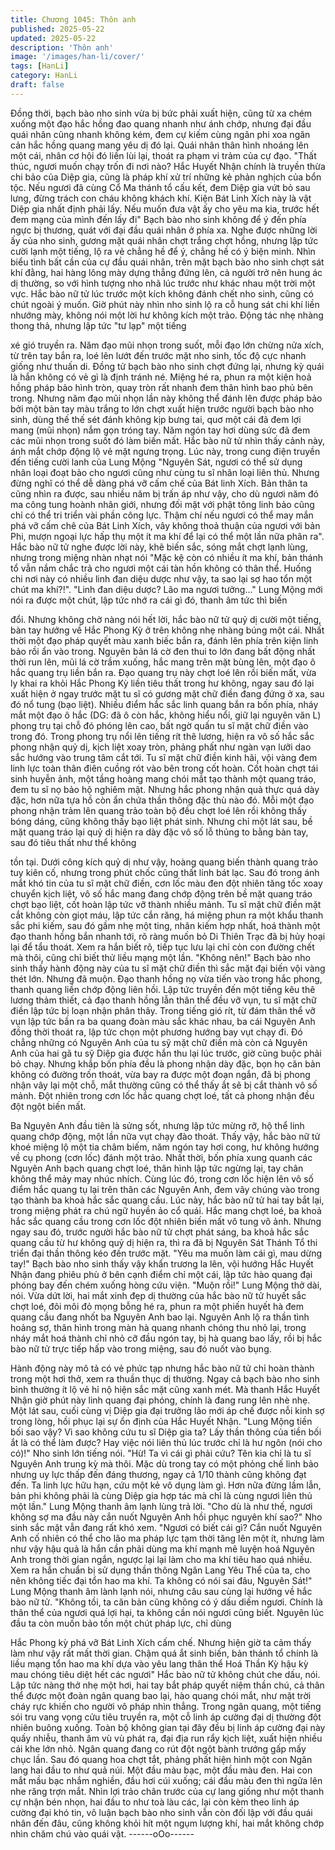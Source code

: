 ```yaml
---
title: Chương 1045: Thôn anh
published: 2025-05-22
updated: 2025-05-22
description: 'Thôn anh'
image: '/images/han-li/cover/'
tags: [HanLi]
category: HanLi
draft: false
---
```


Đồng thời, bạch bào nho sinh vừa bị bức phải xuất hiện, cũng từ
xa chém xuống một đạo hắc hồng đao quang nhanh như ánh
chớp, nhưng đại đầu quái nhân cũng nhanh không kém, đem cự
kiếm cùng ngân phi xoa ngăn cản hắc hồng quang mang yêu dị
đó lại.
Quái nhân thân hình nhoáng lên một cái, nhân cơ hội đó liền lùi
lại, thoát ra phạm vi trảm của cự đạo.
"Thất thúc, ngươi muốn chạy trốn đi nơi nào? Hắc Huyết Nhận
chính là truyền thừa chi bảo của Diệp gia, cũng là pháp khí xử trí
những kẻ phản nghịch của bổn tộc. Nếu ngươi đã cùng Cổ Ma
thánh tổ cấu kết, đem Diệp gia vứt bỏ sau lưng, đừng trách con
cháu không khách khí. Kiện Bát Linh Xích này là vật Diệp gia nhất
định phải lấy. Nếu muốn đưa vật ấy cho yêu ma kia, trước hết
đem mạng của mình đến lấy đi" Bạch bào nho sinh không để ý
đến phía ngực bị thương, quát với đại đầu quái nhân ở phía xa.
Nghe được những lời ấy của nho sinh, gương mặt quái nhân chợt
trắng chợt hồng, nhưng lập tức cười lạnh một tiếng, lộ ra vẻ
chẳng hề để ý, chẳng hề có ý biện minh.
Nhìn biểu tình bất cần của cự đầu quái nhân, trên mặt bạch bào
nho sinh chợt sát khí đằng, hai hàng lông mày dựng thẳng đứng
lên, cả người trở nên hung ác dị thường, so với hình tượng nho
nhã lúc trước như khác nhau một trời một vực.
Hắc bào nữ tử lúc trước một kích không đánh chết nho sinh, cũng
có chút ngoài ý muốn. Giờ phút này nhìn nho sinh lộ ra cỗ hung
sát chi khí liền nhướng mày, không nói một lời hư không kích một
trảo.
Động tác nhẹ nhàng thong thả, nhưng lập tức "tư lạp" một tiếng

xé gió truyền ra.
Năm đạo mũi nhọn trong suốt, mỗi đạo lớn chừng nửa xích, từ
trên tay bắn ra, loé lên lướt đến trước mặt nho sinh, tốc độ cực
nhanh giống như thuấn di.
Đồng tử bạch bào nho sinh chợt đứng lại, nhưng kỳ quái là hắn
không có vẻ gì là định tránh né. Miệng hé ra, phun ra một kiện
hoả hồng pháp bảo hình tròn, quay tròn rất nhanh đem thân hình
bao phủ bên trong.
Nhưng năm đạo mũi nhọn lần này không thể đánh lên được pháp
bảo bởi một bàn tay màu trắng to lớn chợt xuất hiện trước người
bạch bào nho sinh, dùng thế thế sét đánh không kịp bưng tai, quơ
một cái đã đem lợi mang (mũi nhọn) nắm gọn tróng tay. Năm
ngón tay hơi dùng sức đã đem các mũi nhọn trong suốt đó làm
biến mất.
Hắc bào nữ tử nhìn thấy cảnh này, ánh mắt chớp động lộ vẻ mặt
ngưng trọng.
Lúc này, trong cung điện truyền đến tiếng cười lanh của Lung
Mộng "Nguyên Sát, ngươi có thể sử dụng nhân loại đoạt bảo cho
ngươi cũng như cùng tu sĩ nhân loại liên thủ. Nhưng đừng nghĩ có
thể dễ dàng phá vỡ cấm chế của Bát linh Xích. Bản thân ta cũng
nhìn ra được, sau nhiều năm bị trấn áp như vậy, cho dù ngươi
năm đó ma công tung hoành nhân giới, nhưng đối mặt với phật
tông linh bảo cũng chỉ có thể tri triển vài phần công lực. Thậm chí
nếu ngươi có thể may mắn phá vỡ cấm chê của Bát Linh Xích,
vây không thoả thuận của ngươi với bản Phi, mượn ngoại lực hấp
thụ một ít ma khí để lại có thể một lần nữa phân ra".
Hắc bào nữ tử nghe được lời này, khẽ biến sắc, sóng mắt chợt
lạnh lùng, nhưng trong miệng nhàn nhạt nói "Mặc kệ còn có nhiều
ít ma khí, bản thánh tổ vẫn nắm chắc trả cho ngươi một cái tàn
hồn không có thân thể. Huống chi nơi này có nhiều linh đan diệu
dược như vậy, ta sao lại sợ hao tổn một chút ma khí?!".
"Linh đan diệu dược? Lão ma ngươi tưởng…" Lung Mộng mới nói
ra được một chút, lập tức nhớ ra cái gì đó, thanh âm tức thì biến

đổi.
Nhưng không chờ nàng nói hết lời, hắc bào nữ tử quỷ dị cười một
tiếng, bàn tay hướng về Hắc Phong Kỳ ở trên không nhẹ nhàng
búng một cái.
Nhất thời một đạo pháp quyết màu xanh biếc bắn ra, đánh lên
phía trên kiện linh bảo rồi ẩn vào trong.
Nguyên bản lá cờ đen thui to lớn đang bất động nhất thời run lên,
mũi lá cờ trầm xuống, hắc mang trên mặt bùng lên, một đạo ô hắc
quang trụ liền bắn ra.
Đạo quang trụ này chợt loé lên rồi biến mất, vừa ly khai ra khỏi
Hắc Phong Kỳ liền tiêu thất trong hư không, ngay sau đó lại xuất
hiện ở ngay trước mặt tu sĩ có gương mặt chữ điền đang đứng ở
xa, sau đó nổ tung (bạo liệt).
Nhiều điểm hắc sắc linh quang bắn ra bốn phía, nháy mắt một
đạo ô hắc (DG: đã ô còn hắc, không hiểu nổi, giữ lại nguyên văn
L) phong trụ tại chỗ đó phóng lên cao, bất ngờ quấn tu sĩ mặt chữ
điền vào trong đó.
Trong phong trụ nổi lên tiếng rít thê lương, hiện ra vô số hắc sắc
phong nhận quỷ dị, kịch liệt xoay tròn, phảng phất như ngàn vạn
lưỡi dao sắc hướng vào trung tâm cắt tới.
Tu sĩ mặt chữ điền kinh hãi, vội vàng đem linh lực toàn thân điên
cuồng rót vào bên trong cốt hoàn.
Cốt hoàn chợt tái sinh huyễn ảnh, một tầng hoàng mang chói mắt
tạo thành một quang tráo, đem tu sĩ nọ bảo hộ nghiêm mật.
Nhưng hắc phong nhận quả thực quá dày đặc, hơn nữa tựa hồ
còn ẩn chứa thần thông đặc thù nào đó. Mỗi một đạo phong nhận
trảm lên quang trảo toàn bộ đều chợt loé lên rồi không thấy bóng
dáng, cũng không thấy bạo liệt phát sinh.
Nhưng chỉ một lát sau, bề mặt quang tráo lại quỷ dị hiện ra dày
đặc vô số lỗ thủng to bằng bàn tay, sau đó tiêu thất như thể không

tồn tại.
Dưới công kích quỷ dị như vậy, hoàng quang biến thành quang
trảo tuy kiên cố, nhưng trong phút chốc cũng thất linh bát lạc. Sau
đó trong ánh mắt khó tin của tu sĩ mặt chữ điền, cơn lốc màu đen
đột nhiên tăng tốc xoay chuyển kịch liệt, vô số hắc mang đang
chớp động trên bề mặt quang tráo chợt bạo liệt, cốt hoàn lập tức
vỡ thành nhiều mảnh.
Tu sĩ mặt chữ điền mặt cắt không còn giọt máu, lập tức cắn răng,
há miệng phun ra một khẩu thanh sắc phi kiếm, sau đó gầm nhẹ
một ting, nhân kiếm hợp nhất, hoá thành một đạo thanh hồng bắn
nhanh tới, rõ ràng muốn bỏ Di Thiên Trạc đã bị hủy hoại lại để tẩu
thoát. Xem ra hắn biết rõ, tiếp tục lưu lại chỉ còn con đường chết
mà thôi, cũng chỉ biết thử liều mạng một lần.
"Không nên!" Bạch bào nho sinh thấy hành động này của tu sĩ
mặt chữ điền thì sắc mặt đại biến vội vàng thét lớn.
Nhưng đã muộn.
Đạo thanh hồng nọ vừa tiến vào trong hắc phong, thanh quang
liền chớp động liên hồi. Lập tức truyền đến một tiếng kêu thê
lương thảm thiết, cả đạo thanh hồng lẫn thân thể đều vỡ vụn, tu
sĩ mặt chữ điền lập tức bị loạn nhận phân thây.
Trong tiếng gió rít, từ đám thân thể vỡ vụn lập tức bắn ra ba
quang đoàn màu sắc khác nhau, ba cái Nguyên Anh đồng thời
thoát ra, lập tức chọn một phương hướng bay vụt chạy đi.
Đó chẳng những có Nguyên Anh của tu sỹ mặt chữ điền mà còn
cả Nguyên Anh của hai gã tu sỹ Diệp gia được hắn thu lại lúc
trước, giờ cũng buộc phải bỏ chạy.
Nhưng khắp bốn phía đều là phong nhận dày đặc, bọn họ căn
bản không có đường trốn thoát, vừa bay ra được một đoạn ngắn,
đã bị phong nhận vây lại một chỗ, mắt thường cũng có thể thấy ắt
sẽ bị cắt thành vô số mảnh. Đột nhiên trong cơn lốc hắc quang
chợt loé, tất cả phong nhận đều đột ngột biến mất.

Ba Nguyên Anh đầu tiên là sửng sốt, nhưng lập tức mừng rỡ, hộ
thể linh quang chớp động, một lần nữa vụt chạy đào thoát.
Thấy vậy, hắc bào nữ tử khoé miệng lộ một tia châm biếm, năm
ngón tay hơi cong, hư không hướng về cụ phong (cơn lốc) đánh
một trảo.
Nhất thời, bốn phía xung quanh các Nguyên Anh bạch quang
chợt loé, thân hình lập tức ngừng lại, tay chân không thể mảy
may nhúc nhích. Cùng lúc đó, trong cơn lốc hiện lên vô số điểm
hắc quang tụ lại trên thân các Nguyên Anh, đem vây chúng vào
trong tạo thành ba khoả hắc sắc quang cầu.
Lúc này, hắc bào nữ tử hai tay bắt lại, trong miệng phát ra chú
ngữ huyền ảo cổ quái.
Hắc mang chợt loé, ba khoả hắc sắc quang cầu trong cơn lốc đột
nhiên biến mất vô tung vô ảnh.
Nhưng ngay sau đó, trước người hắc bào nữ tử chợt phát sáng,
ba khoả hắc sắc quang cầu từ hư không quỷ dị hiện ra, thì ra đã
bị Nguyên Sát Thánh Tổ thi triển đại thần thông kéo đến trước
mặt.
"Yêu ma muốn làm cái gì, mau dừng tay!" Bạch bào nho sinh thấy
vậy khẩn trương la lên, vội hướng Hắc Huyết Nhận đang phiêu
phù ở bên cạnh điểm chỉ một cái, lập tức hào quang đại phóng
bay đến chém xuống hòng cứu viện.
"Muộn rồi!" Lung Mộng thở dài, nói.
Vừa dứt lời, hai mắt xinh đẹp dị thường của hắc bào nữ tử huyết
sắc chợt loé, đôi môi đỏ mọng bỗng hé ra, phun ra một phiến
huyết hà đem quang cầu đang nhốt ba Nguyên Anh bao lại.
Nguyên Anh lộ ra thần tình hoảng sợ, thân hình trong màn hà
quang nhanh chóng thu nhỏ lại, trong nháy mắt hoá thành chỉ nhỏ
cỡ đầu ngón tay, bị hà quang bao lấy, rồi bị hắc bào nữ tử trực
tiếp hấp vào trong miệng, sau đó nuốt vào bụng.

Hành động này mô tả có vẻ phức tạp nhưng hắc bào nữ tử chỉ
hoàn thành trong một hơi thở, xem ra thuần thục dị thường.
Ngay cả bạch bào nho sinh bình thường ít lộ vẻ hỉ nộ hiện sắc
mặt cũng xanh mét.
Mà thanh Hắc Huyết Nhận giờ phút này linh quang đại phóng,
chính là đang rung lên nhè nhẹ. Một lát sau, cuối cùng vị Diệp gia
đại trưởng lão mới áp chế được nỗi kinh sợ trong lòng, hồi phục
lại sự ổn định của Hắc Huyết Nhận.
"Lung Mộng tiền bối sao vậy? Vì sao không cứu tu sĩ Diệp gia ta?
Lấy thần thông của tiền bối ắt là có thể làm được? Hay việc nói
liên thủ lúc trước chỉ là hư ngôn (nói cho có)!" Nho sinh lớn tiếng
nói.
"Hừ! Ta vì cái gì phải cứu? Tên kia chỉ là tu sĩ Nguyên Anh trung
kỳ mà thôi. Mặc dù trong tay có một phỏng chế linh bảo nhưng uy
lực thấp đến đáng thương, ngay cả 1/10 thành cũng không đạt
đến. Ta linh lực hữu hạn, cứu một kẻ vô dụng làm gì. Hơn nữa
đừng lầm lẫn, bản phi không phải là cùng Diệp gia hợp tác mà chỉ
là cùng ngươi liên thủ một lần." Lung Mộng thanh âm lạnh lùng trả
lời.
"Cho dù là như thế, ngươi không sợ ma đầu này cắn nuốt Nguyên
Anh hồi phục nguyên khí sao?" Nho sinh sắc mặt vẫn đang rất
khó xem.
"Ngươi có biết cái gì? Cắn nuốt Nguyên Anh cố nhiên có thể cho
lão ma pháp lực tạm thời tăng lên một ít, nhưng làm như vậy hậu
quả là hắn cần phải dùng ma khí mạnh mẽ luyện hoá Nguyên Anh
trong thời gian ngắn, ngược lại lại làm cho ma khí tiêu hao quá
nhiều. Xem ra hắn chuẩn bị sử dụng thần thông Ngân Lang Yêu
Thể của ta, cho nên không tiếc đại tổn hao ma khí. Ta không có
nói sai đâu, Nguyên Sát!" Lung Mộng thanh âm lành lạnh nói,
nhưng câu sau cùng lại hướng về hắc bào nữ tử.
"Không tồi, ta căn bản cũng không có ý dấu diếm ngươi. Chính là
thân thể của ngươi quá lợi hại, ta không cần nói ngươi cũng biết.
Nguyên lúc đầu ta còn muốn bảo tồn một chút pháp lực, chỉ dùng

Hắc Phong kỳ phá vỡ Bát Linh Xích cấm chế. Nhưng hiện giờ ta
cảm thấy làm như vậy rất mất thời gian. Chậm quá ắt sinh biến,
bản thánh tổ chính là liều mạng tổn hao ma khí dựa vào yêu lang
thân thể Hoá Thần Kỳ hậu kỳ mau chóng tiêu diệt hết các ngươi"
Hắc bào nữ tử không chút che dấu, nói.
Lập tức nàng thở nhẹ một hơi, hai tay bắt pháp quyết niệm thần
chú, cả thân thể được một đoàn ngân quang bao lại, hào quang
chói mắt, như mặt trời cháy rực khiến cho người vô pháp nhìn
thẳng.
Trong ngân quang, một tiếng sói tru vang vọng cửu tiêu truyền ra,
một cỗ linh áp cường đại dị thường đột nhiên buông xuống.
Toàn bộ không gian tại đây đều bị linh áp cường đại này quấy
nhiễu, thanh âm vù vù phát ra, đại địa run rẩy kịch liệt, xuất hiện
nhiều cái khe lớn nhỏ.
Ngân quang đang co rút đột ngột bành trướng gấp mấy chục lần.
Sau đó quang hoa chợt tắt, phảng phất hiện hình một con Ngân
lang hai đầu to như quả núi.
Một đầu màu bạc, một đầu màu đen. Hai con mắt mầu bạc nhắm
nghiền, đầu hơi cúi xuống; cái đầu màu đen thì ngửa lên nhe răng
trợn mắt.
Nhìn lợi trảo chân trước của cự lang giống như một thanh cự
nhận bén nhọn, hai đầu to như toà làu các, lại còn kèm theo linh
áp cường đại khó tin, vô luận bạch bào nho sinh vẫn còn đối lập
với đầu quái nhân đến đâu, cũng không khỏi hít một ngụm lượng
khí, hai mắt không chớp nhìn chăm chú vào quái vật.
------oOo------
